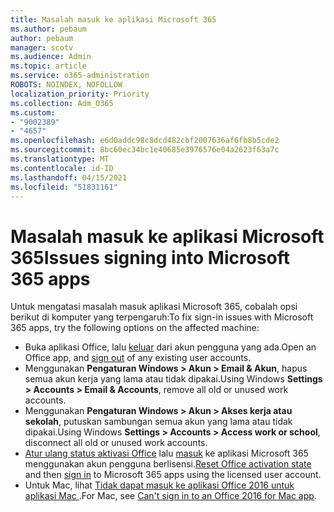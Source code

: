 ```yaml
---
title: Masalah masuk ke aplikasi Microsoft 365
ms.author: pebaum
author: pebaum
manager: scotv
ms.audience: Admin
ms.topic: article
ms.service: o365-administration
ROBOTS: NOINDEX, NOFOLLOW
localization_priority: Priority
ms.collection: Adm_O365
ms.custom:
- "9002389"
- "4657"
ms.openlocfilehash: e6d0addc98c8dcd482cbf2007636af6fb8b5cde2
ms.sourcegitcommit: 8bc60ec34bc1e40685e3976576e04a2623f63a7c
ms.translationtype: MT
ms.contentlocale: id-ID
ms.lasthandoff: 04/15/2021
ms.locfileid: "51831161"
---
```

# <a name="issues-signing-into-microsoft-365-apps"></a><span data-ttu-id="20327-102">Masalah masuk ke aplikasi Microsoft 365</span><span class="sxs-lookup"><span data-stu-id="20327-102">Issues signing into Microsoft 365 apps</span></span>

<span data-ttu-id="20327-103">Untuk mengatasi masalah masuk aplikasi Microsoft 365, cobalah opsi berikut di komputer yang terpengaruh:</span><span class="sxs-lookup"><span data-stu-id="20327-103">To fix sign-in issues with Microsoft 365 apps, try the following options on the affected machine:</span></span>

- <span data-ttu-id="20327-104">Buka aplikasi Office, lalu [keluar](https://go.microsoft.com/fwlink/?linkid=2114082) dari akun pengguna yang ada.</span><span class="sxs-lookup"><span data-stu-id="20327-104">Open an Office app, and [sign out](https://go.microsoft.com/fwlink/?linkid=2114082) of any existing user accounts.</span></span>
- <span data-ttu-id="20327-105">Menggunakan **Pengaturan Windows > Akun > Email & Akun**, hapus semua akun kerja yang lama atau tidak dipakai.</span><span class="sxs-lookup"><span data-stu-id="20327-105">Using Windows **Settings > Accounts > Email & Accounts**, remove all old or unused work accounts.</span></span>
- <span data-ttu-id="20327-106">Menggunakan **Pengaturan Windows > Akun > Akses kerja atau sekolah**, putuskan sambungan semua akun yang lama atau tidak dipakai.</span><span class="sxs-lookup"><span data-stu-id="20327-106">Using Windows **Settings > Accounts > Access work or school**, disconnect all old or unused work accounts.</span></span>
- <span data-ttu-id="20327-107">[Atur ulang status aktivasi Office](https://docs.microsoft.com/office365/troubleshoot/activation/reset-office-365-proplus-activation-state) lalu [masuk](https://support.office.com/article/sign-in-to-office-b9582171-fd1f-4284-9846-bdd72bb28426) ke aplikasi Microsoft 365 menggunakan akun pengguna berlisensi.</span><span class="sxs-lookup"><span data-stu-id="20327-107">[Reset Office activation state](https://docs.microsoft.com/office365/troubleshoot/activation/reset-office-365-proplus-activation-state) and then [sign in](https://support.office.com/article/sign-in-to-office-b9582171-fd1f-4284-9846-bdd72bb28426) to Microsoft 365 apps using the licensed user account.</span></span>
- <span data-ttu-id="20327-108">Untuk Mac, lihat [Tidak dapat masuk ke aplikasi Office 2016 untuk aplikasi Mac ](https://docs.microsoft.com/office365/troubleshoot/authentication/sign-in-to-office-2016-for-mac-fail).</span><span class="sxs-lookup"><span data-stu-id="20327-108">For Mac, see [Can't sign in to an Office 2016 for Mac app](https://docs.microsoft.com/office365/troubleshoot/authentication/sign-in-to-office-2016-for-mac-fail).</span></span>

